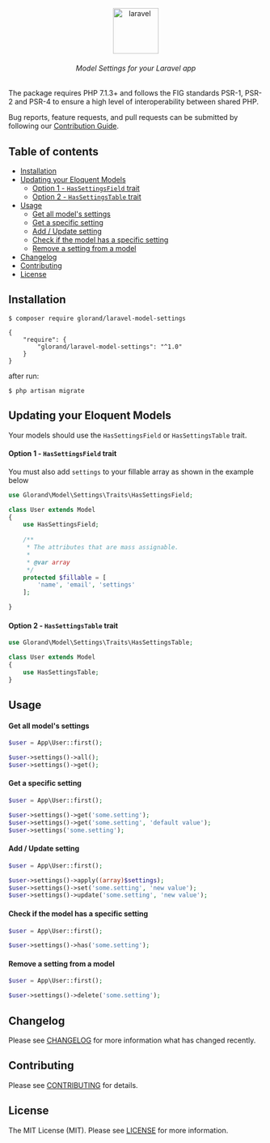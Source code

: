 <p align="center">
<img height="90px" alt="laravel" src="https://user-images.githubusercontent.com/883989/50478539-685da980-09da-11e9-8251-18003e023ac9.png">
</p>

<h6 align="center">
    Model Settings for your Laravel app
</h6>

The package requires PHP 7.1.3+ and follows the FIG standards PSR-1, PSR-2 and PSR-4 
to ensure a high level of interoperability between shared PHP.

Bug reports, feature requests, and pull requests can be submitted by following our [Contribution Guide](CONTRIBUTING.md).

## Table of contents
- [Installation](#installation)
- [Updating your Eloquent Models](#update_models)
    - [Option 1 - `HasSettingsField` trait](#update_models_1)
    - [Option 2 - `HasSettingsTable` trait](#update_models_2)
- [Usage](#usage)
    - [Get all model's settings](#get_all)
    - [Get a specific setting](#get)
    - [Add / Update setting](#add_update)
    - [Check if the model has a specific setting](#check)
    - [Remove a setting from a model](#remove)
 - [Changelog](#changelog)
 - [Contributing](#contributing)
- [License](#license)

## Installation <a name="installation"></a>
```shell
$ composer require glorand/laravel-model-settings
```

```
{
    "require": {
        "glorand/laravel-model-settings": "^1.0"
    }
}
```

after run:
```
$ php artisan migrate
```

## Updating your Eloquent Models <a name="update_models"></a>
Your models should use the `HasSettingsField` or `HasSettingsTable` trait.

#### Option 1 - `HasSettingsField` trait <a name="update_models_1"></a>
You must also add `settings` to your fillable array as shown in the example below
```php
use Glorand\Model\Settings\Traits\HasSettingsField;

class User extends Model
{
    use HasSettingsField;
    
    /**
     * The attributes that are mass assignable.
     *
     * @var array
     */
    protected $fillable = [
        'name', 'email', 'settings'
    ];

}
```
#### Option 2 - `HasSettingsTable` trait <a name="update_models_2"></a>
```php
use Glorand\Model\Settings\Traits\HasSettingsTable;

class User extends Model
{
    use HasSettingsTable;
}
```

## Usage <a name="usage"></a>

#### Get all model's settings <a name="get_all"></a>
```php
$user = App\User::first();

$user->settings()->all();
$user->settings()->get();
```

#### Get a specific setting <a name="get"></a>
```php
$user = App\User::first();

$user->settings()->get('some.setting');
$user->settings()->get('some.setting', 'default value');
$user->settings('some.setting');
```

#### Add / Update setting <a name="add_update"></a>
```php
$user = App\User::first();

$user->settings()->apply((array)$settings);
$user->settings()->set('some.setting', 'new value');
$user->settings()->update('some.setting', 'new value');
```

#### Check if the model has a specific setting <a name="check"></a>
```php
$user = App\User::first();

$user->settings()->has('some.setting');
```

#### Remove a setting from a model <a name="remove"></a>
```php
$user = App\User::first();

$user->settings()->delete('some.setting');
```

## Changelog <a name="changelog"></a>
Please see [CHANGELOG](CHANGELOG.md) for more information what has changed recently.

## Contributing <a name="contributing"></a>
Please see [CONTRIBUTING](CONTRIBUTING.md) for details.

## License <a name="license"></a>
The MIT License (MIT). Please see [LICENSE](LICENSE) for more information.
